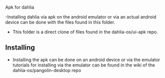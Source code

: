 
Apk for dahlia

-Installing dahlia via apk on the android emulator
  or via an actual android device can be done with
  the files found in this folder.

- This folder is a direct clone of files found in the dahlia-os/ui-apk repo.

## Installing

- Installing the apk can be done on an android device or via the emulator
  tutorials for installing via the emulator can be found in the wiki of the
  dahlia-os/pangolin-desktop repo
